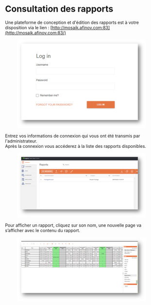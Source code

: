 # Consultation des rapports

Une plateforme de conception et d'édition des rapports est à votre disposition via le lien : [http://mosaik.afinov.com:83](http://mosaik.afinov.com:83/)

<figure><img src=".gitbook/assets/image (2).png" alt=""><figcaption></figcaption></figure>

Entrez vos informations de connexion qui vous ont été transmis par l'administrateur.\
Après la connexion vous accéderez à la liste des rapports disponibles.

<figure><img src=".gitbook/assets/image (1).png" alt=""><figcaption></figcaption></figure>

Pour afficher un rapport, cliquez sur son nom, une nouvelle page va s’afficher avec le contenu du rapport.

<figure><img src=".gitbook/assets/image (3).png" alt=""><figcaption></figcaption></figure>
